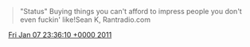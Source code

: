 > "Status"   Buying things you can't afford to impress people you don't even fuckin' like\!Sean K, Rantradio\.com

<img src="../../media/tweet.ico" width="12" /> [Fri Jan 07 23:36:10 +0000 2011](https://twitter.com/DromerDenker/status/23523318770434048)